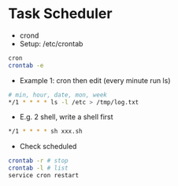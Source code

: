 # Task Scheduler

- crond
- Setup: /etc/crontab
```sh
cron
crontab -e
```
- Example 1: cron then edit (every minute run ls)
```sh
# min, hour, date, mon, week
*/1 * * * * ls -l /etc > /tmp/log.txt
```
- E.g. 2 shell, write a shell first
```sh
*/1 * * * * sh xxx.sh
```
- Check scheduled
```sh
crontab -r # stop
crontab -l # list
service cron restart
```
